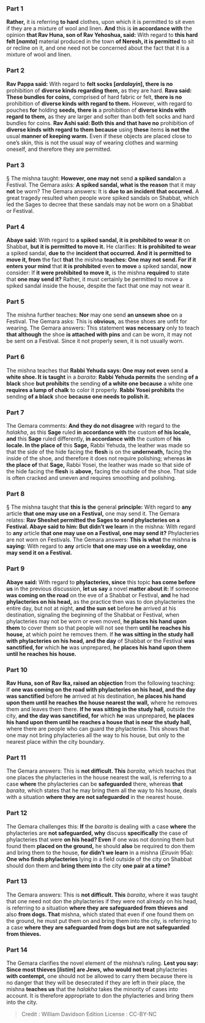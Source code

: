 
### Part 1
<b>Rather,</b> it is referring <b>to hard</b> clothes, upon which it is permitted to sit even if they are a mixture of wool and linen. <b>And</b> this is <b>in accordance with</b> the opinion <b>that Rav Huna, son of Rav Yehoshua, said:</b> With regard to <b>this hard felt [<i>namta</i>]</b> material produced in the town <b>of Neresh, it is permitted</b> to sit or recline on it, and one need not be concerned about the fact that it is a mixture of wool and linen.

### Part 2
<b>Rav Pappa said:</b> With regard to <b>felt socks [<i>ardalayin</i>], there is no</b> prohibition of <b>diverse kinds regarding them,</b> as they are hard. <b>Rava said: These bundles for coins,</b> comprised of hard fabric or felt, <b>there is no</b> prohibition of <b>diverse kinds with regard to them.</b> However, with regard to pouches <b>for</b> holding <b>seeds, there is</b> a prohibition of <b>diverse kinds with regard to them,</b> as they are larger and softer than both felt socks and hard bundles for coins. <b>Rav Ashi said: Both this and that have no</b> prohibition of <b>diverse kinds with regard to them because</b> using <b>these</b> items <b>is not the</b> usual <b>manner of keeping warm.</b> Even if these objects are placed close to one’s skin, this is not the usual way of wearing clothes and warming oneself, and therefore they are permitted.

### Part 3
§ The mishna taught: <b>However, one may not</b> send <b>a spiked sandal</b>on a Festival. The Gemara asks: <b>A spiked sandal, what is the reason</b> that it may <b>not</b> be worn? The Gemara answers: It is <b>due to an incident that occurred.</b> A great tragedy resulted when people wore spiked sandals on Shabbat, which led the Sages to decree that these sandals may not be worn on a Shabbat or Festival.

### Part 4
<b>Abaye said:</b> With regard to <b>a spiked sandal, it is prohibited to wear it</b> on Shabbat, <b>but it is permitted to move it.</b> He clarifies: <b>It is prohibited to wear</b> a spiked sandal, <b>due to</b> the <b>incident that occurred. And it is permitted to move it, from</b> the fact <b>that</b> the mishna <b>teaches: One may not send. For if it enters your mind</b> that <b>it is prohibited</b> even <b>to move</b> a spiked sandal, <b>now</b> consider: If <b>it were prohibited to move it,</b> is the mishna <b>required</b> to state that <b>one may send it?</b> Rather, it must certainly be permitted to move a spiked sandal inside the house, despite the fact that one may not wear it.

### Part 5
The mishna further teaches: <b>Nor</b> may one send <b>an unsewn shoe</b> on a Festival. The Gemara asks: This is <b>obvious,</b> as these shoes are unfit for wearing. The Gemara answers: This statement <b>was necessary</b> only to teach <b>that although</b> the shoe <b>is attached with pins</b> and can be worn, it may not be sent on a Festival. Since it not properly sewn, it is not usually worn.

### Part 6
The mishna teaches that <b>Rabbi Yehuda says: One may not even</b> send <b>a white shoe. It is taught</b> in a <i>baraita</i>: <b>Rabbi Yehuda permits</b> the sending <b>of a black</b> shoe <b>but prohibits</b> the sending <b>of a white one because</b> a white one <b>requires a lump of chalk</b> to color it properly. <b>Rabbi Yosei prohibits</b> the sending <b>of a black</b> shoe <b>because one needs to polish it.</b>

### Part 7
The Gemara comments: <b>And they do not disagree</b> with regard to the <i>halakha</i>, as this <b>Sage</b> ruled <b>in accordance with</b> the custom <b>of his locale, and</b> this <b>Sage</b> ruled differently, <b>in accordance with</b> the custom of <b>his locale. In the place of</b> this <b>Sage,</b> Rabbi Yehuda, the leather was made so that the side of the hide facing the <b>flesh</b> is on the <b>underneath,</b> facing the inside of the shoe, and therefore it does not require polishing; whereas <b>in the place of</b> that <b>Sage,</b> Rabbi Yosei, the leather was made so that side of the hide facing the <b>flesh</b> is <b>above,</b> facing the outside of the shoe. That side is often cracked and uneven and requires smoothing and polishing.

### Part 8
§ The mishna taught that <b>this is the</b> general <b>principle:</b> With regard to <b>any</b> article <b>that one may use on a Festival,</b> one may send it. The Gemara relates: <b>Rav Sheshet permitted the Sages to send phylacteries on a Festival. Abaye said to him: But didn’t we learn</b> in the mishna: With regard to <b>any</b> article <b>that one may use on a Festival, one may send it?</b> Phylacteries are not worn on Festivals. The Gemara answers: <b>This is what</b> the mishna <b>is saying:</b> With regard to <b>any</b> article <b>that one may use on a weekday, one may send it on a Festival.</b>

### Part 9
<b>Abaye said:</b> With regard to <b>phylacteries, since</b> this topic <b>has come before us</b> in the previous discussion, <b>let us say</b> a novel <b>matter about it:</b> If someone <b>was coming on the road</b> on the eve of a Shabbat or Festival, <b>and</b> he had <b>phylacteries on his head,</b> as the practice then was to don phylacteries the entire day, but not at night, <b>and the sun set</b> before <b>he</b> arrived at his destination, signaling the beginning of the Shabbat or Festival, when phylacteries may not be worn or even moved, <b>he places his hand upon them</b> to cover them so that people will not see them <b>until he reaches his house,</b> at which point he removes them. If <b>he was sitting in the study hall with phylacteries on his head, and the day</b> of Shabbat or the Festival <b>was sanctified, for</b> which <b>he</b> was unprepared, <b>he places his hand upon them until he reaches his house.</b>

### Part 10
<b>Rav Huna, son of Rav Ika, raised an objection</b> from the following teaching: If <b>one was coming on the road with phylacteries on his head, and the day was sanctified</b> before <b>he</b> arrived at his destination, <b>he places his hand upon them until he reaches the house nearest the wall,</b> where he removes them and leaves them there. <b>If he was sitting in the study hall,</b> outside the city, <b>and the day was sanctified, for</b> which <b>he</b> was unprepared, <b>he places his hand upon them until he reaches a house that is near the study hall,</b> where there are people who can guard the phylacteries. This shows that one may not bring phylacteries all the way to his house, but only to the nearest place within the city boundary.

### Part 11
The Gemara answers: This is <b>not difficult. This</b> <i>baraita</i>, which teaches that one places the phylacteries in the house nearest the wall, is referring to a case <b>where</b> the phylacteries can be <b>safeguarded</b> there, whereas <b>that</b> <i>baraita</i>, which states that he may bring them all the way to his house, deals with a situation <b>where they are not safeguarded</b> in the nearest house.

### Part 12
The Gemara challenges this: <b>If</b> the <i>baraita</i> is dealing with a case <b>where</b> the phylacteries are <b>not safeguarded, why</b> discuss <b>specifically</b> the case of phylacteries that were <b>on his head? Even</b> if one was not donning them but found them <b>placed on the ground,</b> he should <b>also</b> be required to don them and bring them to the house, <b>for didn’t we learn</b> in a mishna (<i>Eiruvin</i> 95a): <b>One who finds phylacteries</b> lying in a field outside of the city on Shabbat should don them and <b>bring them into</b> the city <b>one pair at a time?</b>

### Part 13
The Gemara answers: This is <b>not difficult. This</b> <i>baraita</i>, where it was taught that one need not don the phylacteries if they were not already on his head, is referring to a situation <b>where they are safeguarded from thieves and</b> also <b>from dogs. That</b> mishna, which stated that even if one found them on the ground, he must put them on and bring them into the city, is referring to a case <b>where they are safeguarded from dogs but are not safeguarded from thieves.</b>

### Part 14
The Gemara clarifies the novel element of the mishna’s ruling. <b>Lest you say: Since most thieves [<i>listim</i>] are Jews, who would not treat</b> phylacteries <b>with contempt,</b> one should not be allowed to carry them because there is no danger that they will be desecrated if they are left in their place, the mishna <b>teaches us</b> that the <i>halakha</i> takes the minority of cases into account. It is therefore appropriate to don the phylacteries and bring them into the city.

>Credit : William Davidson Edition
>License : CC-BY-NC